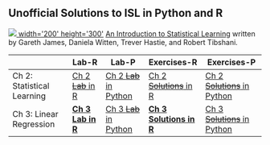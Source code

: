 ## Unofficial Solutions to ISL in Python and R

[<img src="https://statlearning.com/ISL%20Cover%202.jpg"> width='200' height='300'](https://statlearning.com/)
[An Introduction to Statistical Learning](https://statlearning.com/) written by Gareth James, Daniela Witten, Trever Hastie, and Robert Tibshani. 


|    | Lab-R  | Lab-P | Exercises-R | Exercises-P |
| -- | ------ | ----- | ----------- | ----------- |
| Ch 2: Statistical Learning | [Ch 2 ~~Lab~~ in R](docs/Solutions/Ch-2-Statistical-Learning-R.html) | [Ch 2 ~~Lab~~ in Python](docs/Solutions/Ch-2-Statistical-Lerning-Python.html) | [Ch 2 ~~Solutions~~ in R](docs/Solutions/Ch-2-Linear-Regression-Exercises-in-R.html) | [Ch 2 ~~Solutions~~ in Python](docs/Solutions/Ch-2-Linear-Regression-Exercises-in-Python.html) |
| Ch 3: Linear Regression | [**Ch 3 Lab in R**](https://e-usenmez.github.io/ISL/Solutions/Ch-3-Linear-Regression-Lab-in-R.html) | [Ch 3 ~~Lab~~ in Python](docs/Solutions/Ch-3-Statistical-Lerning-Python.html) | [**Ch 3 Solutions in R**](https://e-usenmez.github.com/e-usenmez/ISL/Solutions/Ch-3-Linear-Regression-Exercises-in-R.html) | [Ch 3 ~~Solutions~~ in Python](docs/Solutions/Ch-3-Linear-Regression-Exercises-Python.html) |
